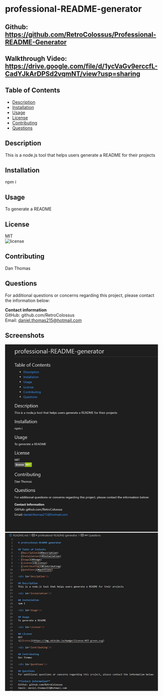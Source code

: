 
# professional-README-generator
 
## Github: https://github.com/RetroColossus/Professional-README-Generator
## Walkthrough Video: https://drive.google.com/file/d/1ycVaGv9erccfL-CadYJkArDPSd2vqmNT/view?usp=sharing

## Table of Contents
- [Description](#Description)
- [Installation](#Installation)
- [Usage](#Usage)
- [License](#License)
- [Contributing](#Contributing)
- [Questions](#Questions)

<div id='Desciption'/>

## Description
This is a node.js tool that helps users generate a README for their projects

<div id='Installation'/>

## Installation
npm i

<div id='Usage'/>

## Usage
To generate a README

<div id='License'/>

## License       
MIT  
![license](https://img.shields.io/badge/license-MIT-green.svg)

<div id='Contributing'/>

## Contributing
Dan Thomas 

<div id='Questions'/>

## Questions
For additional questions or concerns regarding this project, please contact the information below:

**Contact information**  
GitHub: github.com/RetroColossus  
Email: daniel.thomas215@hotmail.com

## Screenshots

![](https://github.com/RetroColossus/Professional-README-Generator/blob/main/src/imgs/readme-preview.JPG)
![](https://github.com/RetroColossus/Professional-README-Generator/blob/main/src/imgs/readme.code.JPG)
